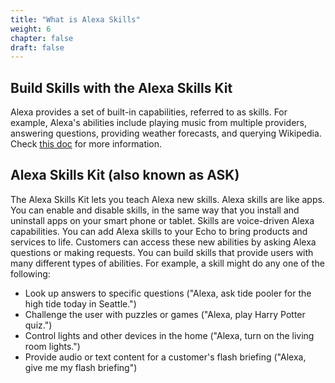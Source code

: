 ```yaml
---
title: "What is Alexa Skills"
weight: 6
chapter: false
draft: false
---
```


## Build Skills with the Alexa Skills Kit
Alexa provides a set of built-in capabilities, referred to as skills. For example, Alexa's abilities 
include playing music from multiple providers, answering questions, providing weather forecasts, 
and querying Wikipedia. Check [this doc](https://developer.amazon.com/zh/docs/ask-overviews/build-skills-with-the-alexa-skills-kit.html) 
for more information.

## Alexa Skills Kit (also known as ASK)
The Alexa Skills Kit lets you teach Alexa new skills. Alexa skills are like apps. You can enable and disable skills, in the same way that you install and uninstall apps on your smart phone or tablet. 
Skills are voice-driven Alexa capabilities. You can add Alexa skills to your Echo to bring products and services to life. Customers can access these new abilities by asking Alexa questions or making requests. You can build skills that provide users with many different types of abilities. For example, a skill might do any one of the following:

- Look up answers to specific questions ("Alexa, ask tide pooler for the high tide today in Seattle.")
- Challenge the user with puzzles or games ("Alexa, play Harry Potter quiz.")
- Control lights and other devices in the home ("Alexa, turn on the living room lights.")
- Provide audio or text content for a customer's flash briefing ("Alexa, give me my flash briefing")